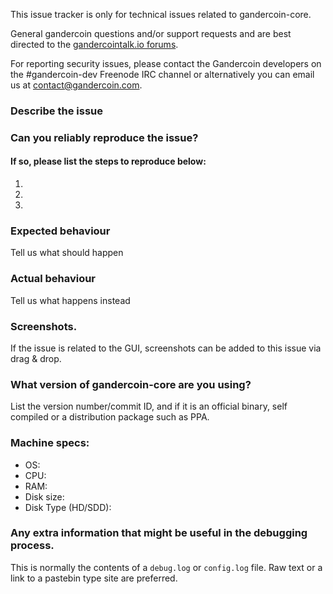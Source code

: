 <!--- Remove sections that do not apply -->

This issue tracker is only for technical issues related to gandercoin-core.

General gandercoin questions and/or support requests and are best directed to the [gandercointalk.io forums](https://gandercointalk.io/).

For reporting security issues, please contact the Gandercoin developers on the #gandercoin-dev Freenode IRC channel or alternatively you can email us at contact@gandercoin.com.

### Describe the issue

### Can you reliably reproduce the issue?

#### If so, please list the steps to reproduce below:

1.
2.
3.

### Expected behaviour

Tell us what should happen

### Actual behaviour

Tell us what happens instead

### Screenshots.

If the issue is related to the GUI, screenshots can be added to this issue via drag & drop.

### What version of gandercoin-core are you using?

List the version number/commit ID, and if it is an official binary, self compiled or a distribution package such as PPA.

### Machine specs:

- OS:
- CPU:
- RAM:
- Disk size:
- Disk Type (HD/SDD):

### Any extra information that might be useful in the debugging process.

This is normally the contents of a `debug.log` or `config.log` file. Raw text or a link to a pastebin type site are preferred.
